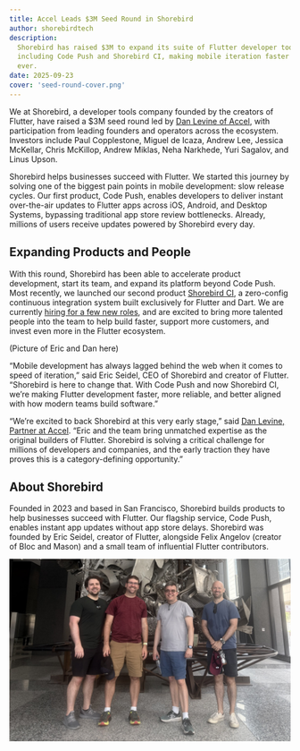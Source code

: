 ```yaml
---
title: Accel Leads $3M Seed Round in Shorebird
author: shorebirdtech
description:
  Shorebird has raised $3M to expand its suite of Flutter developer tools,
  including Code Push and Shorebird CI, making mobile iteration faster than
  ever.
date: 2025-09-23
cover: 'seed-round-cover.png'
---
```


We at Shorebird, a developer tools company founded by the creators of Flutter,
have raised a $3M seed round led by
[Dan Levine of Accel](https://www.accel.com), with participation from leading
founders and operators across the ecosystem. Investors include Paul Copplestone,
Miguel de Icaza, Andrew Lee, Jessica McKellar, Chris McKillop, Andrew Miklas,
Neha Narkhede, Yuri Sagalov, and Linus Upson.

Shorebird helps businesses succeed with Flutter. We started this journey by
solving one of the biggest pain points in mobile development: slow release
cycles. Our first product, Code Push, enables developers to deliver instant
over-the-air updates to Flutter apps across iOS, Android, and Desktop Systems,
bypassing traditional app store review bottlenecks. Already, millions of users
receive updates powered by Shorebird every day.

## Expanding Products and People

With this round, Shorebird has been able to accelerate product development,
start its team, and expand its platform beyond Code Push. Most recently, we
launched our second product [Shorebird CI](/blog/introducing-shorebird-ci), a
zero-config continuous integration system built exclusively for Flutter and
Dart. We are currently [hiring for a few new roles](/jobs), and are excited to
bring more talented people into the team to help build faster, support more
customers, and invest even more in the Flutter ecosystem.

(Picture of Eric and Dan here)

“Mobile development has always lagged behind the web when it comes to speed of
iteration,” said Eric Seidel, CEO of Shorebird and creator of Flutter.
“Shorebird is here to change that. With Code Push and now Shorebird CI, we’re
making Flutter development faster, more reliable, and better aligned with how
modern teams build software.”

“We’re excited to back Shorebird at this very early stage,” said
[Dan Levine, Partner at Accel](https://www.accel.com/people/daniel-levine#bay-area).
“Eric and the team bring unmatched expertise as the original builders of
Flutter. Shorebird is solving a critical challenge for millions of developers
and companies, and the early traction they have proves this is a
category-defining opportunity.”

## About Shorebird

Founded in 2023 and based in San Francisco, Shorebird builds products to help
businesses succeed with Flutter. Our flagship service, Code Push, enables
instant app updates without app store delays. Shorebird was founded by Eric
Seidel, creator of Flutter, alongside Felix Angelov (creator of Bloc and Mason)
and a small team of influential Flutter contributors.

![The Shorebird Team](../../assets/blog/seed-round/shorebird-team.jpeg)
